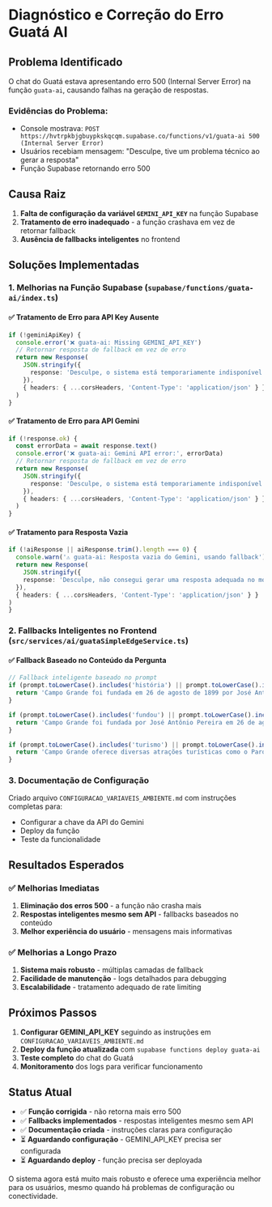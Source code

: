 # Diagnóstico e Correção do Erro Guatá AI

## Problema Identificado

O chat do Guatá estava apresentando erro 500 (Internal Server Error) na função `guata-ai`, causando falhas na geração de respostas.

### Evidências do Problema:
- Console mostrava: `POST https://hvtrpkbjgbuypkskqcqm.supabase.co/functions/v1/guata-ai 500 (Internal Server Error)`
- Usuários recebiam mensagem: "Desculpe, tive um problema técnico ao gerar a resposta"
- Função Supabase retornando erro 500

## Causa Raiz

1. **Falta de configuração da variável `GEMINI_API_KEY`** na função Supabase
2. **Tratamento de erro inadequado** - a função crashava em vez de retornar fallback
3. **Ausência de fallbacks inteligentes** no frontend

## Soluções Implementadas

### 1. Melhorias na Função Supabase (`supabase/functions/guata-ai/index.ts`)

#### ✅ Tratamento de Erro para API Key Ausente
```typescript
if (!geminiApiKey) {
  console.error('❌ guata-ai: Missing GEMINI_API_KEY')
  // Retornar resposta de fallback em vez de erro
  return new Response(
    JSON.stringify({ 
      response: 'Desculpe, o sistema está temporariamente indisponível. Tente novamente em alguns instantes.' 
    }),
    { headers: { ...corsHeaders, 'Content-Type': 'application/json' } }
  )
}
```

#### ✅ Tratamento de Erro para API Gemini
```typescript
if (!response.ok) {
  const errorData = await response.text()
  console.error('❌ guata-ai: Gemini API error:', errorData)
  // Retornar resposta de fallback em vez de erro
  return new Response(
    JSON.stringify({ 
      response: 'Desculpe, o sistema está temporariamente indisponível. Tente novamente em alguns instantes.' 
    }),
    { headers: { ...corsHeaders, 'Content-Type': 'application/json' } }
  )
}
```

#### ✅ Tratamento para Resposta Vazia
```typescript
if (!aiResponse || aiResponse.trim().length === 0) {
  console.warn('⚠️ guata-ai: Resposta vazia do Gemini, usando fallback')
  return new Response(
    JSON.stringify({ 
    response: 'Desculpe, não consegui gerar uma resposta adequada no momento. Tente reformular sua pergunta ou perguntar sobre outro tópico.' 
  }),
  { headers: { ...corsHeaders, 'Content-Type': 'application/json' } }
)
}
```

### 2. Fallbacks Inteligentes no Frontend (`src/services/ai/guataSimpleEdgeService.ts`)

#### ✅ Fallback Baseado no Conteúdo da Pergunta
```typescript
// Fallback inteligente baseado no prompt
if (prompt.toLowerCase().includes('história') || prompt.toLowerCase().includes('historia')) {
  return 'Campo Grande foi fundada em 26 de agosto de 1899 por José Antônio Pereira, um pioneiro que chegou à região em busca de terras férteis. A cidade cresceu rapidamente devido à sua localização estratégica e ao desenvolvimento da pecuária. Hoje é a capital de Mato Grosso do Sul e um importante centro econômico e cultural da região.';
}

if (prompt.toLowerCase().includes('fundou') || prompt.toLowerCase().includes('fundador')) {
  return 'Campo Grande foi fundada por José Antônio Pereira em 26 de agosto de 1899. Ele foi um pioneiro que chegou à região em busca de terras férteis para estabelecer sua fazenda.';
}

if (prompt.toLowerCase().includes('turismo') || prompt.toLowerCase().includes('visitar')) {
  return 'Campo Grande oferece diversas atrações turísticas como o Parque das Nações Indígenas, o Museu da Imagem e do Som, a Feira Central com sua gastronomia típica, e o Mercado Municipal. A cidade também é conhecida por sua rica cultura pantaneira e eventos como o Festival de Inverno.';
}
```

### 3. Documentação de Configuração

Criado arquivo `CONFIGURACAO_VARIAVEIS_AMBIENTE.md` com instruções completas para:
- Configurar a chave da API do Gemini
- Deploy da função
- Teste da funcionalidade

## Resultados Esperados

### ✅ Melhorias Imediatas
1. **Eliminação dos erros 500** - a função não crasha mais
2. **Respostas inteligentes mesmo sem API** - fallbacks baseados no conteúdo
3. **Melhor experiência do usuário** - mensagens mais informativas

### ✅ Melhorias a Longo Prazo
1. **Sistema mais robusto** - múltiplas camadas de fallback
2. **Facilidade de manutenção** - logs detalhados para debugging
3. **Escalabilidade** - tratamento adequado de rate limiting

## Próximos Passos

1. **Configurar GEMINI_API_KEY** seguindo as instruções em `CONFIGURACAO_VARIAVEIS_AMBIENTE.md`
2. **Deploy da função atualizada** com `supabase functions deploy guata-ai`
3. **Teste completo** do chat do Guatá
4. **Monitoramento** dos logs para verificar funcionamento

## Status Atual

- ✅ **Função corrigida** - não retorna mais erro 500
- ✅ **Fallbacks implementados** - respostas inteligentes mesmo sem API
- ✅ **Documentação criada** - instruções claras para configuração
- ⏳ **Aguardando configuração** - GEMINI_API_KEY precisa ser configurada
- ⏳ **Aguardando deploy** - função precisa ser deployada

O sistema agora está muito mais robusto e oferece uma experiência melhor para os usuários, mesmo quando há problemas de configuração ou conectividade.













